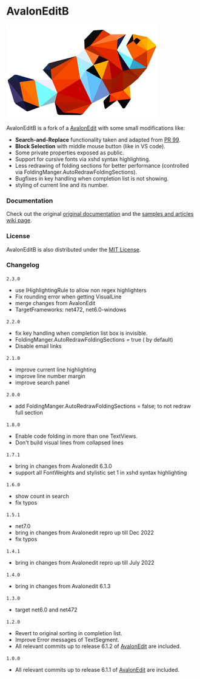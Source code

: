 # AvalonEditB

![logo](https://raw.githubusercontent.com/goswinr/AvalonEditB/main/AvalonEditB.Docs/logo400.png)

AvalonEditB is a fork of a [AvalonEdit](https://github.com/icsharpcode/AvalonEdit)
with some small modifications like:
* **Search-and-Replace** functionality taken and adapted from [PR 99](https://github.com/icsharpcode/AvalonEdit/pull/99).
* **Block Selection** with middle mouse button (like in VS code).
* Some private properties exposed as public.
* Support for cursive fonts via xshd syntax highlighting.
* Less redrawing of folding sections for better performance (controlled via FoldingManger.AutoRedrawFoldingSections).
* Bugfixes in key handling when completion list is not showing.
* styling of current line and its number.

### Documentation
Check out the original [original documentation](http://avalonedit.net/documentation/) and the [samples and articles wiki page](https://github.com/icsharpcode/AvalonEdit/wiki/Samples-and-Articles).

### License
AvalonEditB is also distributed under the  [MIT License](https://github.com/goswinr/AvalonEditB/blob/main/LICENSE.txt).

### Changelog
`2.3.0`
- use IHighlightingRule to allow non regex highlighters
- Fix rounding error when getting VisualLine
- merge changes from AvalonEdit
- TargetFrameworks: net472, net6.0-windows

`2.2.0`
- fix key handling when completion list box is invisible.
- FoldingManger.AutoRedrawFoldingSections = true ( by default)
- Disable email links

`2.1.0`
- improve current line highlighting
- improve line number margin
- improve search panel

`2.0.0`
- add FoldingManger.AutoRedrawFoldingSections = false; to not redraw full section

`1.8.0`
- Enable code folding in more than one TextViews.
- Don't build visual lines from collapsed lines

`1.7.1`
- bring in changes from Avalonedit 6.3.0
- support all FontWeights and stylistic set 1 in xshd syntax highlighting

`1.6.0`
- show count in search
- fix typos

`1.5.1`
- net7.0
- bring in changes from Avalonedit repro up till Dec 2022
- fix typos

`1.4.1`
- bring in changes from Avalonedit repro up till July 2022

`1.4.0`
- bring in changes from Avalonedit 6.1.3

`1.3.0`
- target net6.0 and net472

`1.2.0`
- Revert to original sorting in completion list.
- Improve Error messages of TextSegment.
- All relevant commits up to release 6.1.2 of [AvalonEdit](https://github.com/icsharpcode/AvalonEdit) are included.

`1.0.0`
- All relevant commits up to release 6.1.1 of [AvalonEdit](https://github.com/icsharpcode/AvalonEdit) are included.